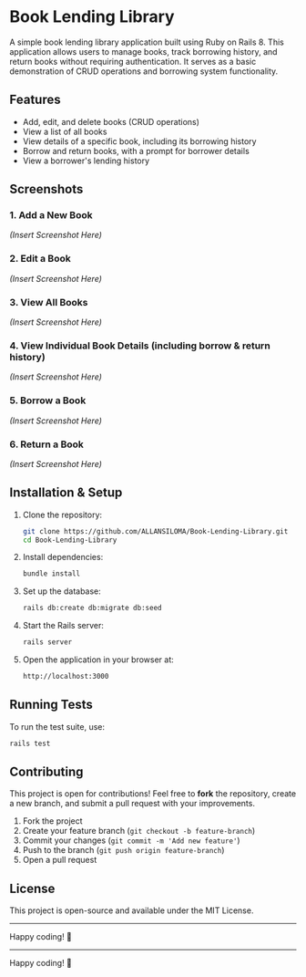 # Book Lending Library

A simple book lending library application built using Ruby on Rails 8. This application allows users to manage books, track borrowing history, and return books without requiring authentication. It serves as a basic demonstration of CRUD operations and borrowing system functionality.

## Features
- Add, edit, and delete books (CRUD operations)
- View a list of all books
- View details of a specific book, including its borrowing history
- Borrow and return books, with a prompt for borrower details
- View a borrower's lending history

## Screenshots
### 1. Add a New Book
_(Insert Screenshot Here)_

### 2. Edit a Book
_(Insert Screenshot Here)_

### 3. View All Books
_(Insert Screenshot Here)_

### 4. View Individual Book Details (including borrow & return history)
_(Insert Screenshot Here)_

### 5. Borrow a Book
_(Insert Screenshot Here)_

### 6. Return a Book
_(Insert Screenshot Here)_

## Installation & Setup

1. Clone the repository:
   ```sh
   git clone https://github.com/ALLANSILOMA/Book-Lending-Library.git
   cd Book-Lending-Library
   ```

2. Install dependencies:
   ```sh
   bundle install
   ```

3. Set up the database:
   ```sh
   rails db:create db:migrate db:seed
   ```

4. Start the Rails server:
   ```sh
   rails server
   ```

5. Open the application in your browser at:
   ```sh
   http://localhost:3000
   ```

## Running Tests
To run the test suite, use:
```sh
rails test
```

## Contributing
This project is open for contributions! Feel free to **fork** the repository, create a new branch, and submit a pull request with your improvements.

1. Fork the project
2. Create your feature branch (`git checkout -b feature-branch`)
3. Commit your changes (`git commit -m 'Add new feature'`)
4. Push to the branch (`git push origin feature-branch`)
5. Open a pull request

## License
This project is open-source and available under the MIT License.

-----

Happy coding! 🚀

---
Happy coding! 🚀

